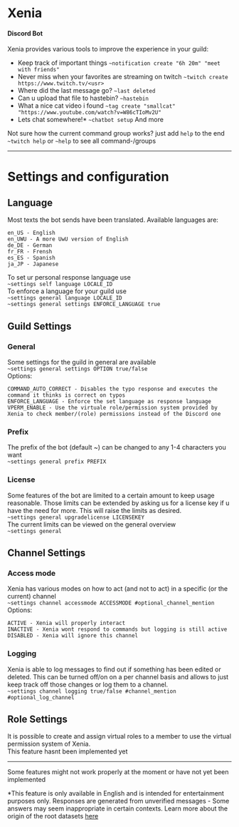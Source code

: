 # Xenia
#### Discord Bot
Xenia provides various tools to improve the experience in your guild:

- Keep track of important things
  ```~notification create "6h 20m" "meet with friends"```
- Never miss when your favorites are streaming on twitch
  ```~twitch create https://www.twitch.tv/<usr>```
- Where did the last message go?
  ```~last deleted```
- Can u upload that file to hastebin?
  ```~hastebin```
- What a nice cat video i found
  ```~tag create "smallcat" "https://www.youtube.com/watch?v=W86cTIoMv2U"```
- Lets chat somewhere!*
  ```~chatbot setup```
  And more

Not sure how the current command group works? just add `help` to the end
```~twitch help```
or ```~help``` to see all command-/groups
___
# Settings and configuration
## Language
Most texts the bot sends have been translated. Available languages are:
```
en_US - English
en_UWU - A more UwU version of English
de_DE - German
fr_FR - Frensh
es_ES - Spanish
ja_JP - Japanese
```
To set ur personal response language use  
```~settings self language LOCALE_ID```  
To enforce a language for your guild use  
```~settings general language LOCALE_ID```  
```~settings general settings ENFORCE_LANGUAGE true```
## Guild Settings
### General
Some settings for the guild in general are available  
```~settings general settings OPTION true/false```  
Options:
```
COMMAND_AUTO_CORRECT - Disables the typo response and executes the command it thinks is correct on typos
ENFORCE_LANGUAGE - Enforce the set language as response language
VPERM_ENABLE - Use the virtuale role/permission system provided by Xenia to check member/(role) permissions instead of the Discord one
```
### Prefix
The prefix of the bot (default ~) can be changed to any 1-4 characters you want  
```~settings general prefix PREFIX```
### License
Some features of the bot are limited to a certain amount to keep usage reasonable. Those limits can be extended by asking us for a license key if u have the need for more. This will raise the limits as desired.  
```~settings general upgradelicense LICENSEKEY```  
The current limits can be viewed on the general overview  
```~settings general```
## Channel Settings
### Access mode
Xenia has various modes on how to act (and not to act) in a specific (or the current) channel  
```~settings channel accessmode ACCESSMODE #optional_channel_mention```  
Options:
```
ACTIVE - Xenia will properly interact
INACTIVE - Xenia wont respond to commands but logging is still active
DISABLED - Xenia will ignore this channel
```
### Logging
Xenia is able to log messages to find out if something has been edited or deleted. This can be turned off/on on a per channel basis and allows to just keep track off those changes or log them to a channel.  
```~settings channel logging true/false #channel_mention #optional_log_channel```
## Role Settings
It is possible to create and assign virtual roles to a member to use the virtual permission system of Xenia.  
This feature hasnt been implemented yet
___
Some features might not work properly at the moment or have not yet been implemented

*This feature is only available in English and is intended for entertainment purposes only. Responses are generated from unverified messages - Some answers may seem inappropriate in certain contexts. Learn more about the origin of the root datasets [here](href="https://github.com/Horstexplorer/Xenia/blob/master/src/main/resources/d43z1.index)